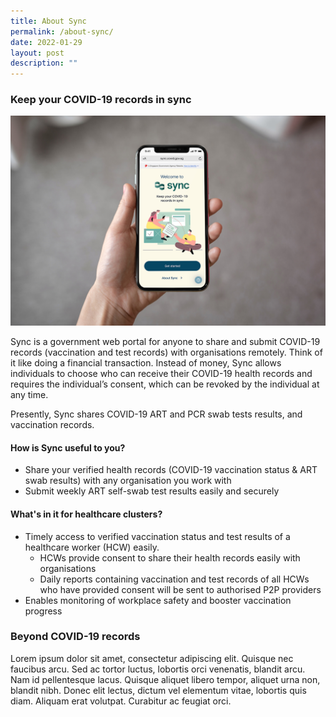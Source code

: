 ```yaml
---
title: About Sync
permalink: /about-sync/
date: 2022-01-29
layout: post
description: ""
---
```


### **Keep your COVID-19 records in sync**
![Alt text for image on Isomer site](/images/iPhone%20Mockup.jpg)

Sync is a government web portal for anyone to share and submit COVID-19 records (vaccination and test records) with organisations remotely. Think of it like doing a financial transaction. Instead of money, Sync allows individuals to choose who can receive their COVID-19 health records and requires the individual’s consent, which can be revoked by the individual at any time. 

Presently, Sync shares COVID-19 ART and PCR swab tests results, and vaccination records.


#### **How is Sync useful to you?** 
* Share your verified health records (COVID-19 vaccination status & ART swab results) with any organisation you work with
* Submit weekly ART self-swab test results easily and securely


#### **What's in it for healthcare clusters?** 
* Timely access to verified vaccination status and test results of a healthcare worker (HCW) easily.
	* HCWs provide consent to share their health records easily with organisations 
	* Daily reports containing vaccination and test records of all HCWs who have provided consent will be sent to authorised P2P providers 
* Enables monitoring of workplace safety and booster vaccination progress



### **Beyond COVID-19 records**
Lorem ipsum dolor sit amet, consectetur adipiscing elit. Quisque nec faucibus arcu. Sed ac tortor luctus, lobortis orci venenatis, blandit arcu. Nam id pellentesque lacus. Quisque aliquet libero tempor, aliquet urna non, blandit nibh. Donec elit lectus, dictum vel elementum vitae, lobortis quis diam. Aliquam erat volutpat. Curabitur ac feugiat orci.
